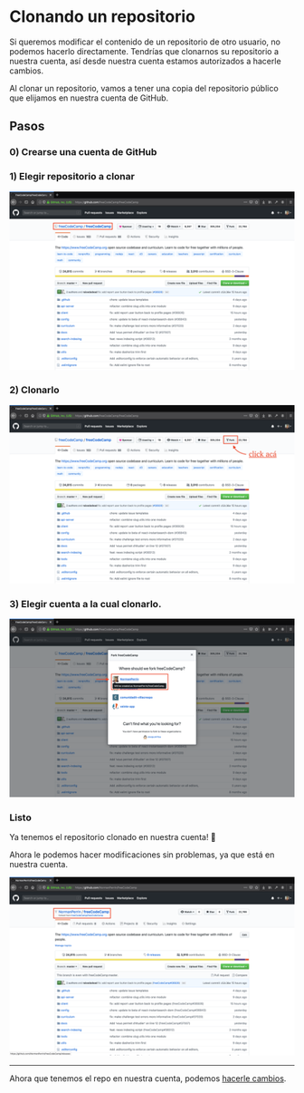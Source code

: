 # Clonando un repositorio

Si queremos modificar el contenido de un repositorio de otro usuario, no podemos hacerlo directamente. Tendrías que clonarnos su repositorio a nuestra cuenta, así desde nuestra cuenta estamos autorizados a hacerle cambios.

Al clonar un repositorio, vamos a tener una copia del repositorio público que elijamos en nuestra cuenta de GitHub.

## Pasos

### 0) Crearse una cuenta de GitHub

### 1) Elegir repositorio a clonar

![Repositorio GitHub](/recursos/repositorio.png)

### 2) Clonarlo

![Clonando repositorio GitHub](/recursos/clonar.png)

### 3) Elegir cuenta a la cual clonarlo.

![Eligiendo cuenta a la cual clonar repositorio GitHub](/recursos/elegir-cuenta.png)

### Listo

Ya tenemos el repositorio clonado en nuestra cuenta! 🎉

Ahora le podemos hacer modificaciones sin problemas, ya que está en nuestra cuenta.

![Repositorio clonado en GitHub](/recursos/repositorio-clonado.png)

---

Ahora que tenemos el repo en nuestra cuenta, podemos [hacerle cambios](/guias/haciendo-cambios.md).
